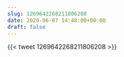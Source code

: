 ```yaml
---
slug: 1269642268211806208
date: 2020-06-07 14:48:00+00:00
draft: false
---
```


{{< tweet 1269642268211806208 >}}

